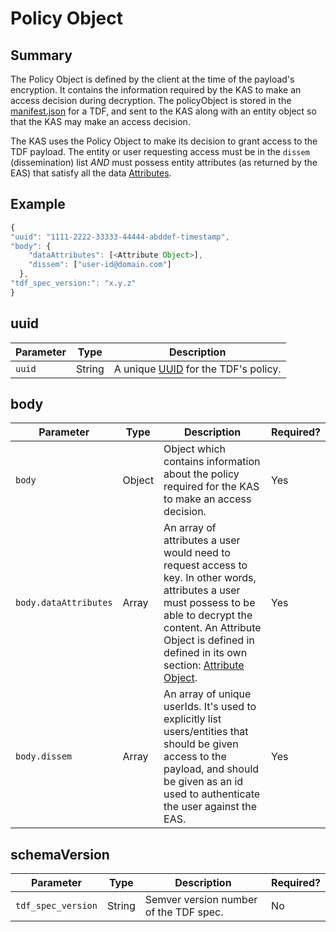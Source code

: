 # Policy Object

## Summary
The Policy Object is defined by the client at the time of the payload's encryption. It contains the information required by the KAS to make an access decision during decryption.  The policyObject is stored in the [manifest.json](manifest-json.md) for a TDF, and sent to the KAS along with an entity object so that the KAS may make an access decision.

The KAS uses the Policy Object to make its decision to grant access to the TDF payload.  The entity or user requesting access must be in the `dissem` (dissemination) list _AND_ must possess  entity attributes (as returned by the EAS) that satisfy all the data [Attributes](AttributeObject.md).

## Example

```javascript
{
"uuid": "1111-2222-33333-44444-abddef-timestamp",
"body": {
    "dataAttributes": [<Attribute Object>],
    "dissem": ["user-id@domain.com"]
  },
"tdf_spec_version:": "x.y.z"
}
```

## uuid

|Parameter|Type|Description|
|---|---|---|
|`uuid`|String|A unique [UUID](https://en.wikipedia.org/wiki/Universally_unique_identifier) for the TDF's policy.|

## body

|Parameter|Type|Description|Required?|
|---|---|---|---|
|`body`|Object|Object which contains information about the policy required for the KAS to make an access decision.|Yes|
|`body.dataAttributes`|Array|An array of attributes a user would need to request access to key. In other words, attributes a user must possess to be able to decrypt the content. An Attribute Object is defined in defined in its own section: [Attribute Object](AttributeObject.md).|Yes|
|`body.dissem`|Array|An array of unique userIds. It's used to explicitly list users/entities that should be given access to the payload, and should be given as an id used to authenticate the user against the EAS.|Yes|

## schemaVersion

|Parameter|Type|Description|Required?|
|---|---|---|---|
|`tdf_spec_version`|String|Semver version number of the TDF spec.|No|

